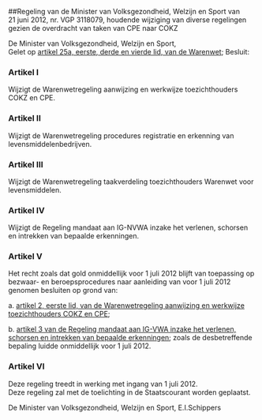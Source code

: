 <meta http-equiv='Content-Type' content='text/html; charset=utf-8' />

##Regeling van de Minister van Volksgezondheid, Welzijn en Sport van 21 juni 2012, nr. VGP 3118079, houdende wijziging van diverse regelingen gezien de overdracht van taken van CPE naar COKZ

De Minister van Volksgezondheid, Welzijn en Sport,  
Gelet op [artikel 25a, eerste, derde en vierde lid, van de Warenwet](../../../../../../../../wet/warenwet/BWBR0001969/README.md);
Besluit:    

### Artikel  I  

Wijzigt de Warenwetregeling aanwijzing en werkwijze toezichthouders COKZ en CPE.   

### Artikel  II  

Wijzigt de Warenwetregeling procedures registratie en erkenning van levensmiddelenbedrijven.   

### Artikel  III  

Wijzigt de Warenwetregeling taakverdeling toezichthouders Warenwet voor levensmiddelen.   

### Artikel  IV  

Wijzigt de Regeling mandaat aan IG-NVWA inzake het verlenen, schorsen en intrekken van bepaalde erkenningen.   

### Artikel  V  

Het recht zoals dat gold onmiddellijk voor 1 juli 2012 blijft van toepassing op bezwaar- en beroepsprocedures naar aanleiding van voor 1 juli 2012 genomen besluiten op grond van: 

a. [artikel 2, eerste lid, van de Warenwetregeling aanwijzing en werkwijze toezichthouders COKZ en CPE](../../../../../../../../ministeriele-regeling/warenwetregeling/aanwijzing/en/werkwijze/toezichthouders/cokz/BWBR0019227/README.md);  

b. [artikel 3 van de Regeling mandaat aan IG-VWA inzake het verlenen, schorsen en intrekken van bepaalde erkenningen](../../../../../../../../ministeriele-regeling/regeling/mandaat/aan/ig-vwa/inzake/het/verlenen/van/bepaalde/erkenningen/BWBR0019229/README.md);   zoals de desbetreffende bepaling luidde onmiddellijk voor 1 juli 2012.  

### Artikel  VI  

Deze regeling treedt in werking met ingang van 1 juli 2012.  
Deze regeling zal met de toelichting in de Staatscourant worden geplaatst.  

De 
Minister van Volksgezondheid, Welzijn en Sport,
E.I.Schippers   

